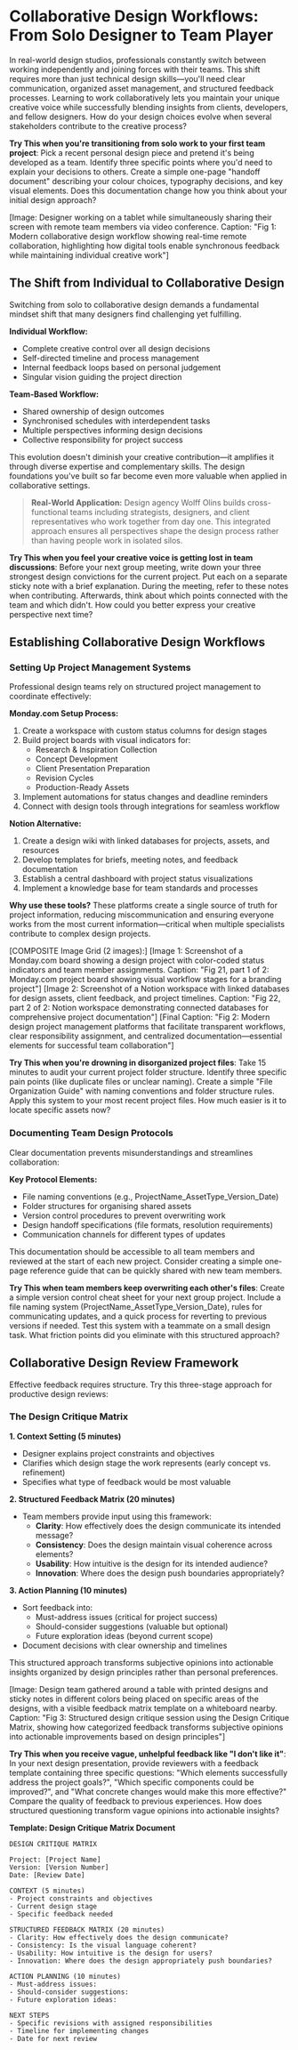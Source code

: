 # Collaborative Design Workflows: From Solo Designer to Team Player

In real-world design studios, professionals constantly switch between working independently and joining forces with their teams. This shift requires more than just technical design skills—you'll need clear communication, organized asset management, and structured feedback processes. Learning to work collaboratively lets you maintain your unique creative voice while successfully blending insights from clients, developers, and fellow designers. How do your design choices evolve when several stakeholders contribute to the creative process?

**Try This when you're transitioning from solo work to your first team project**: Pick a recent personal design piece and pretend it's being developed as a team. Identify three specific points where you'd need to explain your decisions to others. Create a simple one-page "handoff document" describing your colour choices, typography decisions, and key visual elements. Does this documentation change how you think about your initial design approach?

[Image: Designer working on a tablet while simultaneously sharing their screen with remote team members via video conference. Caption: "Fig 1: Modern collaborative design workflow showing real-time remote collaboration, highlighting how digital tools enable synchronous feedback while maintaining individual creative work"]

## The Shift from Individual to Collaborative Design

Switching from solo to collaborative design demands a fundamental mindset shift that many designers find challenging yet fulfilling.

**Individual Workflow:**
* Complete creative control over all design decisions
* Self-directed timeline and process management
* Internal feedback loops based on personal judgement
* Singular vision guiding the project direction

**Team-Based Workflow:**
* Shared ownership of design outcomes
* Synchronised schedules with interdependent tasks
* Multiple perspectives informing design decisions
* Collective responsibility for project success

This evolution doesn't diminish your creative contribution—it amplifies it through diverse expertise and complementary skills. The design foundations you've built so far become even more valuable when applied in collaborative settings.

> **Real-World Application:** Design agency Wolff Olins builds cross-functional teams including strategists, designers, and client representatives who work together from day one. This integrated approach ensures all perspectives shape the design process rather than having people work in isolated silos.

**Try This when you feel your creative voice is getting lost in team discussions**: Before your next group meeting, write down your three strongest design convictions for the current project. Put each on a separate sticky note with a brief explanation. During the meeting, refer to these notes when contributing. Afterwards, think about which points connected with the team and which didn't. How could you better express your creative perspective next time?

## Establishing Collaborative Design Workflows

### Setting Up Project Management Systems

Professional design teams rely on structured project management to coordinate effectively:

**Monday.com Setup Process:**
1. Create a workspace with custom status columns for design stages
2. Build project boards with visual indicators for:
   * Research & Inspiration Collection
   * Concept Development
   * Client Presentation Preparation
   * Revision Cycles
   * Production-Ready Assets
3. Implement automations for status changes and deadline reminders
4. Connect with design tools through integrations for seamless workflow

**Notion Alternative:**
1. Create a design wiki with linked databases for projects, assets, and resources
2. Develop templates for briefs, meeting notes, and feedback documentation
3. Establish a central dashboard with project status visualizations
4. Implement a knowledge base for team standards and processes

**Why use these tools?** These platforms create a single source of truth for project information, reducing miscommunication and ensuring everyone works from the most current information—critical when multiple specialists contribute to complex design projects.

[COMPOSITE Image Grid (2 images):]
[Image 1: Screenshot of a Monday.com board showing a design project with color-coded status indicators and team member assignments. Caption: "Fig 21, part 1 of 2: Monday.com project board showing visual workflow stages for a branding project"]
[Image 2: Screenshot of a Notion workspace with linked databases for design assets, client feedback, and project timelines. Caption: "Fig 22, part 2 of 2: Notion workspace demonstrating connected databases for comprehensive project documentation"]
[Final Caption: "Fig 2: Modern design project management platforms that facilitate transparent workflows, clear responsibility assignment, and centralized documentation—essential elements for successful team collaboration"]

**Try This when you're drowning in disorganized project files**: Take 15 minutes to audit your current project folder structure. Identify three specific pain points (like duplicate files or unclear naming). Create a simple "File Organization Guide" with naming conventions and folder structure rules. Apply this system to your most recent project files. How much easier is it to locate specific assets now?

### Documenting Team Design Protocols

Clear documentation prevents misunderstandings and streamlines collaboration:

**Key Protocol Elements:**
- File naming conventions (e.g., ProjectName_AssetType_Version_Date)
- Folder structures for organising shared assets
- Version control procedures to prevent overwriting work
- Design handoff specifications (file formats, resolution requirements)
- Communication channels for different types of updates

This documentation should be accessible to all team members and reviewed at the start of each new project. Consider creating a simple one-page reference guide that can be quickly shared with new team members.

**Try This when team members keep overwriting each other's files**: Create a simple version control cheat sheet for your next group project. Include a file naming system (ProjectName_AssetType_Version_Date), rules for communicating updates, and a quick process for reverting to previous versions if needed. Test this system with a teammate on a small design task. What friction points did you eliminate with this structured approach?

## Collaborative Design Review Framework

Effective feedback requires structure. Try this three-stage approach for productive design reviews:

### The Design Critique Matrix

**1. Context Setting (5 minutes)**
* Designer explains project constraints and objectives
* Clarifies which design stage the work represents (early concept vs. refinement)
* Specifies what type of feedback would be most valuable

**2. Structured Feedback Matrix (20 minutes)**
* Team members provide input using this framework:
  * **Clarity**: How effectively does the design communicate its intended message?
  * **Consistency**: Does the design maintain visual coherence across elements?
  * **Usability**: How intuitive is the design for its intended audience?
  * **Innovation**: Where does the design push boundaries appropriately?

**3. Action Planning (10 minutes)**
* Sort feedback into:
  * Must-address issues (critical for project success)
  * Should-consider suggestions (valuable but optional)
  * Future exploration ideas (beyond current scope)
* Document decisions with clear ownership and timelines

This structured approach transforms subjective opinions into actionable insights organized by design principles rather than personal preferences.

[Image: Design team gathered around a table with printed designs and sticky notes in different colors being placed on specific areas of the designs, with a visible feedback matrix template on a whiteboard nearby. Caption: "Fig 3: Structured design critique session using the Design Critique Matrix, showing how categorized feedback transforms subjective opinions into actionable improvements based on design principles"]

**Try This when you receive vague, unhelpful feedback like "I don't like it"**: In your next design presentation, provide reviewers with a feedback template containing three specific questions: "Which elements successfully address the project goals?", "Which specific components could be improved?", and "What concrete changes would make this more effective?" Compare the quality of feedback to previous experiences. How does structured questioning transform vague opinions into actionable insights?

**Template: Design Critique Matrix Document**

```
DESIGN CRITIQUE MATRIX

Project: [Project Name]
Version: [Version Number]
Date: [Review Date]

CONTEXT (5 minutes)
- Project constraints and objectives
- Current design stage
- Specific feedback needed

STRUCTURED FEEDBACK MATRIX (20 minutes)
- Clarity: How effectively does the design communicate?
- Consistency: Is the visual language coherent?
- Usability: How intuitive is the design for users?
- Innovation: Where does the design appropriately push boundaries?

ACTION PLANNING (10 minutes)
- Must-address issues:
- Should-consider suggestions:
- Future exploration ideas:

NEXT STEPS
- Specific revisions with assigned responsibilities
- Timeline for implementing changes
- Date for next review
```